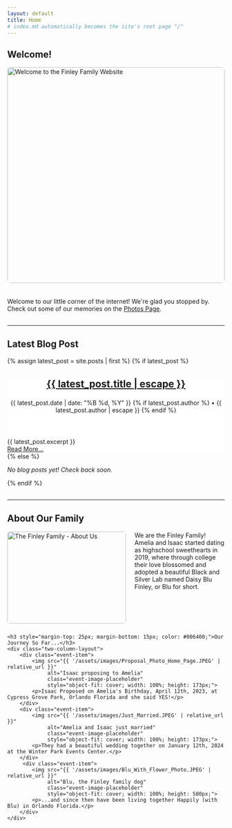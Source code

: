 ```yaml
---
layout: default
title: Home
# index.md automatically becomes the site's root page "/"
---
```


<div class="welcome-section">
    <h2>Welcome!</h2>
    <img src="{{ '/assets/images/family_photo_placeholder.JPEG' | relative_url }}" 
         alt="Welcome to the Finley Family Website" 
         class="event-image-placeholder" 
         style="width: 100%; height: 500px; object-fit: cover; margin-bottom: 20px; border-radius: 8px;">
    <p>Welcome to our little corner of the internet! We're glad you stopped by. Check out some of our memories on the <a href="{{ '/photos/' | relative_url }}">Photos Page</a>.</p>
</div>

<hr style="margin: 30px 0;">

<div class="latest-post-section">
    <h2>Latest Blog Post</h2>
    {% assign latest_post = site.posts | first %}
    {% if latest_post %}
      <article class="post-preview-item event-item" style="flex: 1 1 100%; background-color: #fff; border: none; padding: 0;">
          <header>
              <h3 class="post-preview-title" style="font-size: 1.6em;">
                <a href="{{ latest_post.url | relative_url }}">{{ latest_post.title | escape }}</a>
              </h3>
              <p class="post-meta">
                <time datetime="{{ latest_post.date | date_to_xmlschema }}">{{ latest_post.date | date: "%B %d, %Y" }}</time>
                {% if latest_post.author %}
                  • <span class="post-author">{{ latest_post.author | escape }}</span>
                {% endif %}
              </p>
          </header>
          <div class="post-excerpt">
            {{ latest_post.excerpt }}
          </div>
          <footer class="post-read-more">
             <a href="{{ latest_post.url | relative_url }}" class="read-more-btn">Read More...</a>
          </footer>
        </article>
    {% else %}
      <p><em>No blog posts yet! Check back soon.</em></p>
    {% endif %}
</div>

<hr style="margin: 30px 0;">

<div class="about-section">
    <h2>About Our Family</h2>
    <img src="{{ '/assets/images/About_Us.jpg' | relative_url }}" 
         alt="The Finley Family - About Us" 
         class="about-image-placeholder"
         style="width: 275px; height: 213px; object-fit: cover; float: left; margin-right: 20px; margin-bottom: 10px; border-radius: 5px;">
         <p>We are the Finley Family! Amelia and Isaac started dating as highschool sweethearts in 2019, where through college their love blossomed and adopted a beautiful Black and Silver Lab named Daisy Blu Finley, or Blu for short.</p>
    <div style="clear:both;"></div> 

    <h3 style="margin-top: 25px; margin-bottom: 15px; color: #006400;">Our Journey So Far...</h3>
    <div class="two-column-layout">
        <div class="event-item">
            <img src="{{ '/assets/images/Proposal_Photo_Home_Page.JPEG' | relative_url }}" 
                 alt="Isaac proposing to Amelia" 
                 class="event-image-placeholder"
                 style="object-fit: cover; width: 100%; height: 173px;">
            <p>Isaac Proposed on Amelia's Birthday, April 12th, 2023, at Cypress Grove Park, Orlando Florida and she said YES!</p>
        </div>
        <div class="event-item">
            <img src="{{ '/assets/images/Just_Married.JPEG' | relative_url }}" 
                 alt="Amelia and Isaac just married" 
                 class="event-image-placeholder"
                 style="object-fit: cover; width: 100%; height: 173px;">
            <p>They had a beautiful wedding together on January 12th, 2024 at the Winter Park Events Center.</p>
        </div>
         <div class="event-item">
            <img src="{{ '/assets/images/Blu_With_Flower_Photo.JPEG' | relative_url }}" 
                 alt="Blu, the Finley family dog" 
                 class="event-image-placeholder"
                 style="object-fit: cover; width: 100%; height: 500px;">
            <p>...and since then have been living together Happily (with Blu) in Orlando Florida.</p>
        </div>
    </div>
</div>
